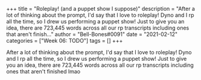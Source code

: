+++
title = "Roleplay! (and a puppet show I suppose)"
description = "After a lot of thinking about the prompt, I'd say that I love to roleplay! Dyno and I rp all the time, so I drew us performing a puppet show! Just to give you an idea, there are 723,445 words across all our rp transcripts including ones that aren't finish..."
author = "Bell-Bones#0091"
date = "2021-02-12"
categories = ["Week 06: TODO"]
tags = []
+++

After a lot of thinking about the prompt, I'd say that I love to roleplay! Dyno and I rp all the time, so I drew us performing a puppet show! Just to give you an idea, there are 723,445 words across all our rp transcripts including ones that aren't finished lmao
